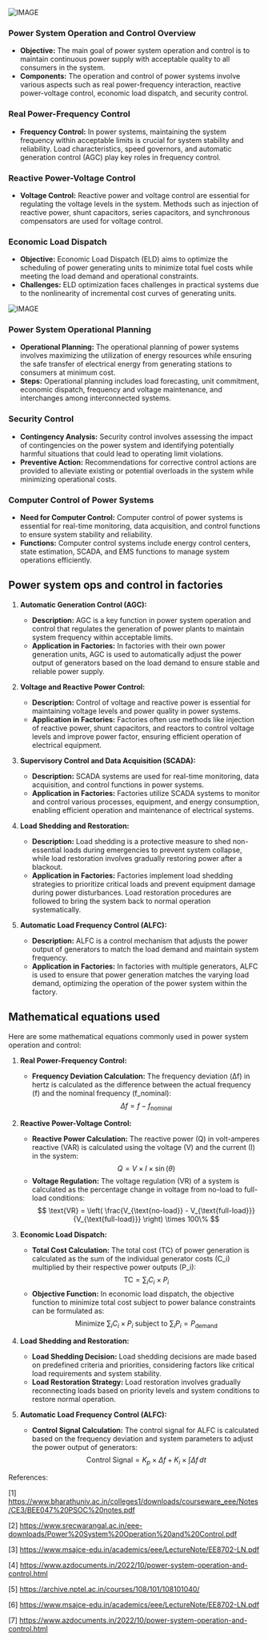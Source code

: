 ![IMAGE](1.jpg)

### Power System Operation and Control Overview
- **Objective:** The main goal of power system operation and control is to maintain continuous power supply with acceptable quality to all consumers in the system.
- **Components:** The operation and control of power systems involve various aspects such as real power-frequency interaction, reactive power-voltage control, economic load dispatch, and security control.

### Real Power-Frequency Control
- **Frequency Control:** In power systems, maintaining the system frequency within acceptable limits is crucial for system stability and reliability. Load characteristics, speed governors, and automatic generation control (AGC) play key roles in frequency control.

### Reactive Power-Voltage Control
- **Voltage Control:** Reactive power and voltage control are essential for regulating the voltage levels in the system. Methods such as injection of reactive power, shunt capacitors, series capacitors, and synchronous compensators are used for voltage control.

### Economic Load Dispatch
- **Objective:** Economic Load Dispatch (ELD) aims to optimize the scheduling of power generating units to minimize total fuel costs while meeting the load demand and operational constraints.
- **Challenges:** ELD optimization faces challenges in practical systems due to the nonlinearity of incremental cost curves of generating units.

![IMAGE](2.webp)


### Power System Operational Planning
- **Operational Planning:** The operational planning of power systems involves maximizing the utilization of energy resources while ensuring the safe transfer of electrical energy from generating stations to consumers at minimum cost.
- **Steps:** Operational planning includes load forecasting, unit commitment, economic dispatch, frequency and voltage maintenance, and interchanges among interconnected systems.

### Security Control
- **Contingency Analysis:** Security control involves assessing the impact of contingencies on the power system and identifying potentially harmful situations that could lead to operating limit violations.
- **Preventive Action:** Recommendations for corrective control actions are provided to alleviate existing or potential overloads in the system while minimizing operational costs.

### Computer Control of Power Systems
- **Need for Computer Control:** Computer control of power systems is essential for real-time monitoring, data acquisition, and control functions to ensure system stability and reliability.
- **Functions:** Computer control systems include energy control centers, state estimation, SCADA, and EMS functions to manage system operations efficiently.

## Power system ops and control in factories

1. **Automatic Generation Control (AGC):**
   - **Description:** AGC is a key function in power system operation and control that regulates the generation of power plants to maintain system frequency within acceptable limits.
   - **Application in Factories:** In factories with their own power generation units, AGC is used to automatically adjust the power output of generators based on the load demand to ensure stable and reliable power supply.

2. **Voltage and Reactive Power Control:**
   - **Description:** Control of voltage and reactive power is essential for maintaining voltage levels and power quality in power systems.
   - **Application in Factories:** Factories often use methods like injection of reactive power, shunt capacitors, and reactors to control voltage levels and improve power factor, ensuring efficient operation of electrical equipment.

3. **Supervisory Control and Data Acquisition (SCADA):**
   - **Description:** SCADA systems are used for real-time monitoring, data acquisition, and control functions in power systems.
   - **Application in Factories:** Factories utilize SCADA systems to monitor and control various processes, equipment, and energy consumption, enabling efficient operation and maintenance of electrical systems.

4. **Load Shedding and Restoration:**
   - **Description:** Load shedding is a protective measure to shed non-essential loads during emergencies to prevent system collapse, while load restoration involves gradually restoring power after a blackout.
   - **Application in Factories:** Factories implement load shedding strategies to prioritize critical loads and prevent equipment damage during power disturbances. Load restoration procedures are followed to bring the system back to normal operation systematically.

5. **Automatic Load Frequency Control (ALFC):**
   - **Description:** ALFC is a control mechanism that adjusts the power output of generators to match the load demand and maintain system frequency.
   - **Application in Factories:** In factories with multiple generators, ALFC is used to ensure that power generation matches the varying load demand, optimizing the operation of the power system within the factory.

## Mathematical equations used

Here are some mathematical equations commonly used in power system operation and control:

1. **Real Power-Frequency Control:**
   - **Frequency Deviation Calculation:** The frequency deviation (Δf) in hertz is calculated as the difference between the actual frequency (f) and the nominal frequency (f_nominal):
     $$ \Delta f = f - f_{\text{nominal}} $$

2. **Reactive Power-Voltage Control:**
   - **Reactive Power Calculation:** The reactive power (Q) in volt-amperes reactive (VAR) is calculated using the voltage (V) and the current (I) in the system:
     $$ Q = V \times I \times \sin(\theta) $$
   - **Voltage Regulation:** The voltage regulation (VR) of a system is calculated as the percentage change in voltage from no-load to full-load conditions:
     $$ \text{VR} = \left( \frac{V_{\text{no-load}} - V_{\text{full-load}}}{V_{\text{full-load}}} \right) \times 100\% $$

3. **Economic Load Dispatch:**
   - **Total Cost Calculation:** The total cost (TC) of power generation is calculated as the sum of the individual generator costs (C_i) multiplied by their respective power outputs (P_i):
     $$ \text{TC} = \sum_{i} C_i \times P_i $$
   - **Objective Function:** In economic load dispatch, the objective function to minimize total cost subject to power balance constraints can be formulated as:
     $$ \text{Minimize } \sum_{i} C_i \times P_i \text{ subject to } \sum_{i} P_i = P_{\text{demand}} $$

4. **Load Shedding and Restoration:**
   - **Load Shedding Decision:** Load shedding decisions are made based on predefined criteria and priorities, considering factors like critical load requirements and system stability.
   - **Load Restoration Strategy:** Load restoration involves gradually reconnecting loads based on priority levels and system conditions to restore normal operation.

5. **Automatic Load Frequency Control (ALFC):**
   - **Control Signal Calculation:** The control signal for ALFC is calculated based on the frequency deviation and system parameters to adjust the power output of generators:
     $$ \text{Control Signal} = K_p \times \Delta f + K_i \times \int \Delta f \, dt $$

References:

[1] https://www.bharathuniv.ac.in/colleges1/downloads/courseware_eee/Notes/CE3/BEE047%20PSOC%20notes.pdf

[2] https://www.srecwarangal.ac.in/eee-downloads/Power%20System%20Operation%20and%20Control.pdf

[3] https://www.msajce-edu.in/academics/eee/LectureNote/EE8702-LN.pdf

[4] https://www.azdocuments.in/2022/10/power-system-operation-and-control.html

[5] https://archive.nptel.ac.in/courses/108/101/108101040/

[6] https://www.msajce-edu.in/academics/eee/LectureNote/EE8702-LN.pdf

[7] https://www.azdocuments.in/2022/10/power-system-operation-and-control.html